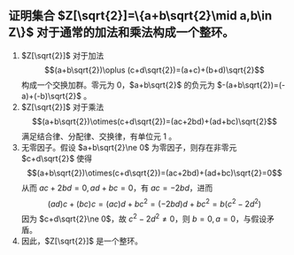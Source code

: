 ## 证明集合 $Z[\sqrt{2}]=\{a+b\sqrt{2}\mid a,b\in Z\}$ 对于通常的加法和乘法构成一个整环。

1. $Z[\sqrt{2}]$ 对于加法$$(a+b\sqrt{2})\oplus (c+d\sqrt{2})=(a+c)+(b+d)\sqrt{2}$$构成一个交换加群。零元为 $0$，$a+b\sqrt{2}$ 的负元为 $-(a+b\sqrt{2})=(-a)+(-b)\sqrt{2}$ 。
2. $Z[\sqrt{2}]$ 对于乘法$$(a+b\sqrt{2})\otimes(c+d\sqrt{2})=(ac+2bd)+(ad+bc)\sqrt{2}$$满足结合律、分配律、交换律，有单位元 $1$ 。
3. 无零因子。假设 $a+b\sqrt{2}\ne 0$ 为零因子，则存在非零元 $c+d\sqrt{2}$ 使得$$(a+b\sqrt{2})\otimes(c+d\sqrt{2})=(ac+2bd)+(ad+bc)\sqrt{2}=0$$从而 $ac+2bd=0,ad+bc=0$，有 $ac=-2bd$，进而$$(ad)c+(bc)c=(ac)d+bc^2=(-2bd)d+bc^2=b(c^2-2d^2)$$因为 $c+d\sqrt{2}\ne 0$，故 $c^2-2d^2\ne0$，则 $b=0,a=0$，与假设矛盾。
4. 因此，$Z[\sqrt{2}]$ 是一个整环。